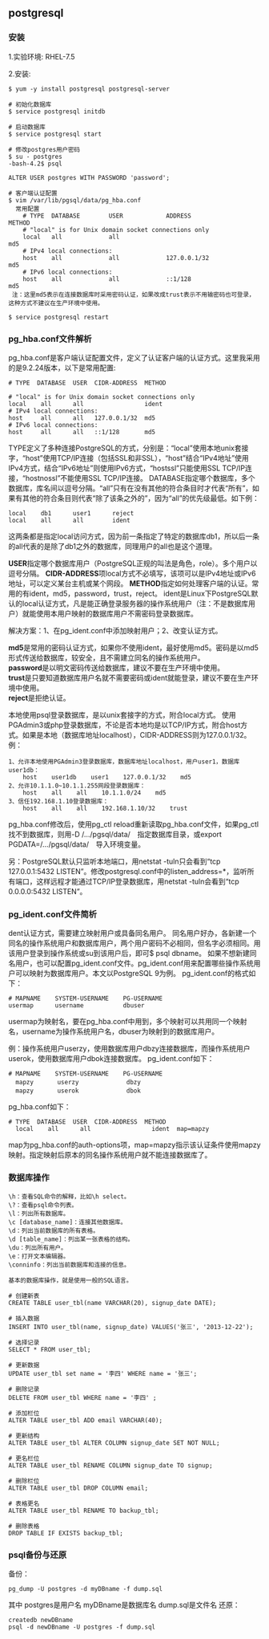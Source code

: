 ## postgresql

### 安装
1.实验环境: RHEL-7.5

2.安装:
```
$ yum -y install postgresql postgresql-server

# 初始化数据库
$ service postgresql initdb

# 启动数据库
$ service postgresql start

# 修改postgres用户密码
$ su - postgres
-bash-4.2$ psql

ALTER USER postgres WITH PASSWORD 'password';

# 客户端认证配置
$ vim /var/lib/pgsql/data/pg_hba.conf
  常用配置
    # TYPE  DATABASE        USER            ADDRESS                 METHOD
    # "local" is for Unix domain socket connections only
    local   all             all                                     md5
    # IPv4 local connections:
    host    all             all             127.0.0.1/32            md5
    # IPv6 local connections:
    host    all             all             ::1/128                 md5
 注：这里md5表示在连接数据库时采用密码认证，如果改成trust表示不用输密码也可登录，这种方式不建议在生产环境中使用。
 
$ service postgresql restart

```

### pg_hba.conf文件解析
pg_hba.conf是客户端认证配置文件，定义了认证客户端的认证方式。这里我采用的是9.2.24版本，以下是常用配置:
```
# TYPE  DATABASE  USER  CIDR-ADDRESS  METHOD
 
# "local" is for Unix domain socket connections only
local    all      all                 ident
# IPv4 local connections:
host     all      all   127.0.0.1/32  md5
# IPv6 local connections:
host     all      all   ::1/128       md5
```

TYPE定义了多种连接PostgreSQL的方式，分别是：“local”使用本地unix套接字，“host”使用TCP/IP连接（包括SSL和非SSL），“host”结合“IPv4地址”使用IPv4方式，结合“IPv6地址”则使用IPv6方式，“hostssl”只能使用SSL TCP/IP连接，“hostnossl”不能使用SSL TCP/IP连接。
DATABASE指定哪个数据库，多个数据库，库名间以逗号分隔。“all”只有在没有其他的符合条目时才代表“所有”，如果有其他的符合条目则代表“除了该条之外的”，因为“all”的优先级最低。如下例：
```
local    db1      user1      reject
local    all      all        ident
```
这两条都是指定local访问方式，因为前一条指定了特定的数据库db1，所以后一条的all代表的是除了db1之外的数据库，同理用户的all也是这个道理。

**USER**指定哪个数据库用户（PostgreSQL正规的叫法是角色，role）。多个用户以逗号分隔。
**CIDR-ADDRESS**项local方式不必填写，该项可以是IPv4地址或IPv6地址，可以定义某台主机或某个网段。
**METHOD**指定如何处理客户端的认证。常用的有ident，md5，password，trust，reject。
ident是Linux下PostgreSQL默认的local认证方式，凡是能正确登录服务器的操作系统用户（注：不是数据库用户）就能使用本用户映射的数据库用户不需密码登录数据库。

解决方案：1、在pg_ident.conf中添加映射用户；2、改变认证方式。

**md5**是常用的密码认证方式，如果你不使用ident，最好使用md5。密码是以md5形式传送给数据库，较安全，且不需建立同名的操作系统用户。</br>
**password**是以明文密码传送给数据库，建议不要在生产环境中使用。</br>
**trust**是只要知道数据库用户名就不需要密码或ident就能登录，建议不要在生产环境中使用。</br>
**reject**是拒绝认证。

本地使用psql登录数据库，是以unix套接字的方式，附合local方式。
使用PGAdmin3或php登录数据库，不论是否本地均是以TCP/IP方式，附合host方式。如果是本地（数据库地址localhost），CIDR-ADDRESS则为127.0.0.1/32。
例：
```
1、允许本地使用PGAdmin3登录数据库，数据库地址localhost，用户user1，数据库user1db：
    host    user1db    user1    127.0.0.1/32    md5
2、允许10.1.1.0~10.1.1.255网段登录数据库：
    host    all    all    10.1.1.0/24    md5
3、信任192.168.1.10登录数据库：
    host    all    all    192.168.1.10/32    trust
```
pg_hba.conf修改后，使用pg_ctl reload重新读取pg_hba.conf文件，如果pg_ctl找不到数据库，则用-D /.../pgsql/data/　指定数据库目录，或export PGDATA=/.../pgsql/data/　导入环境变量。

另：PostgreSQL默认只监听本地端口，用netstat -tuln只会看到“tcp 127.0.0.1:5432 LISTEN”。修改postgresql.conf中的listen_address=*，监听所有端口，这样远程才能通过TCP/IP登录数据库，用netstat -tuln会看到“tcp 0.0.0.0:5432 LISTEN”。
### pg_ident.conf文件简析
dent认证方式，需要建立映射用户或具备同名用户。
同名用户好办，各新建一个同名的操作系统用户和数据库用户，两个用户密码不必相同，但名字必须相同。用该用户登录到操作系统或su到该用户后，即可$ psql dbname。
如果不想新建同名用户，也可以配置pg_ident.conf文件。pg_ident.conf用来配置哪些操作系统用户可以映射为数据库用户。本文以PostgreSQL 9为例。
pg_ident.conf的格式如下：
```
# MAPNAME    SYSTEM-USERNAME    PG-USERNAME
usermap      username           dbuser
```
usermap为映射名，要在pg_hba.conf中用到，多个映射可以共用同一个映射名，username为操作系统用户名，dbuser为映射到的数据库用户。

例：操作系统用户userzy，使用数据库用户dbzy连接数据库，而操作系统用户userok，使用数据库用户dbok连接数据库。
pg_ident.conf如下：
```
# MAPNAME    SYSTEM-USERNAME    PG-USERNAME
  mapzy　　　　userzy　　　　　　　　dbzy
  mapzy　　　　userok　　　　　　　　dbok
```
pg_hba.conf如下：
```
# TYPE  DATABASE  USER  CIDR-ADDRESS  METHOD
  local    all      all                 ident  map=mapzy
```
map为pg_hba.conf的auth-options项，map=mapzy指示该认证条件使用mapzy映射。指定映射后原本的同名操作系统用户就不能连接数据库了。

### 数据库操作

```
\h：查看SQL命令的解释，比如\h select。
\?：查看psql命令列表。
\l：列出所有数据库。
\c [database_name]：连接其他数据库。
\d：列出当前数据库的所有表格。
\d [table_name]：列出某一张表格的结构。
\du：列出所有用户。
\e：打开文本编辑器。
\conninfo：列出当前数据库和连接的信息。

基本的数据库操作，就是使用一般的SQL语言。

# 创建新表 
CREATE TABLE user_tbl(name VARCHAR(20), signup_date DATE);

# 插入数据 
INSERT INTO user_tbl(name, signup_date) VALUES('张三', '2013-12-22');

# 选择记录 
SELECT * FROM user_tbl;

# 更新数据 
UPDATE user_tbl set name = '李四' WHERE name = '张三';

# 删除记录 
DELETE FROM user_tbl WHERE name = '李四' ;

# 添加栏位 
ALTER TABLE user_tbl ADD email VARCHAR(40);

# 更新结构 
ALTER TABLE user_tbl ALTER COLUMN signup_date SET NOT NULL;

# 更名栏位 
ALTER TABLE user_tbl RENAME COLUMN signup_date TO signup;

# 删除栏位 
ALTER TABLE user_tbl DROP COLUMN email;

# 表格更名 
ALTER TABLE user_tbl RENAME TO backup_tbl;

# 删除表格 
DROP TABLE IF EXISTS backup_tbl;
```

### psql备份与还原

备份：

    pg_dump -U postgres -d myDBname -f dump.sql
其中
postgres是用户名
myDBname是数据库名
dump.sql是文件名
还原：

    createdb newDBname
    psql -d newDBname -U postgres -f dump.sql





